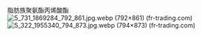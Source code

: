 
脂肪族聚氨酯丙烯酸酯
![5_731_1869284_792_861.jpg.webp (792×861) (fr-trading.com)](https://img2.fr-trading.com/0/5_731_1869284_792_861.jpg.webp)
![5_322_1955340_794_873.jpg.webp (794×873) (fr-trading.com)](https://img2.fr-trading.com/0/5_322_1955340_794_873.jpg.webp)